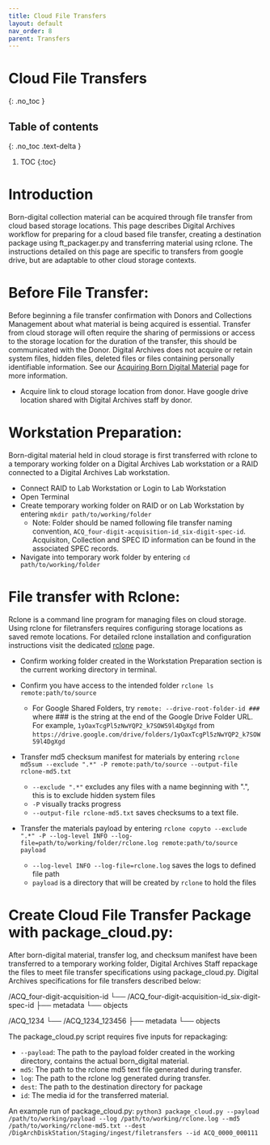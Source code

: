 ```yaml
---
title: Cloud File Transfers
layout: default
nav_order: 8
parent: Transfers
---
```


# Cloud File Transfers
{: .no_toc }

## Table of contents
{: .no_toc .text-delta }

1. TOC
{:toc}

# Introduction
Born-digital collection material can be acquired through file transfer from cloud based storage locations. This page describes Digital Archives workflow for preparing for a cloud based file transfer, creating a destination package using ft_packager.py and transferring material using rclone. The instructions detailed on this page are specific to transfers from google drive, but are adaptable to other cloud storage contexts.  

# Before File Transfer:
Before beginning a file transfer confirmation with Donors and Collections Management about what material is being acquired is essential. Transfer from cloud storage will often require the sharing of permissions or access to the storage location for the duration of the transfer, this should be communicated with the Donor. Digital Archives does not acquire or retain system files, hidden files, deleted files or files containing personally identifiable information. See our [Acquiring Born Digital Material](/sitevisits/acquiring-born-digital.html) page for more information.

* Acquire link to cloud storage location from donor. Have google drive location shared with Digital Archives staff by donor.

# Workstation Preparation: 
Born-digital material held in cloud storage is first transferred with rclone to a temporary working folder on a Digital Archives Lab workstation or a RAID connected to a Digital Archives Lab workstation.

* Connect RAID to Lab Workstation or Login to Lab Workstation
* Open Terminal 
* Create temporary working folder on RAID or on Lab Workstation by entering ```mkdir path/to/working/folder```
    * Note: Folder should be named following file transfer naming convention, ```ACQ_four-digit-acquisition-id_six-digit-spec-id```. Acquisiton, Collection and SPEC ID information can be found in the associated SPEC records.
* Navigate into temporary work folder by entering ```cd path/to/working/folder```


# File transfer with Rclone: 
Rclone is a command line program for managing files on cloud storage. Using rclone for filetransfers requires configuring storage locations as saved remote locations. For detailed rclone installation and configuration instructions visit the dedicated [rclone](https://nypl.github.io/digarch/tools/rclone.html) page.

* Confirm working folder created in the Workstation Preparation section is the current working directory in terminal.

* Confirm you have access to the intended folder
```rclone ls remote:path/to/source```
    * For Google Shared Folders, try ```remote: --drive-root-folder-id ###``` where ### is the string at the end of the Google Drive Folder URL.
For example, `1yOaxTcgPl5zNwYQP2_k7SOW59l4DgXgd` from `https://drive.google.com/drive/folders/1yOaxTcgPl5zNwYQP2_k7SOW59l4DgXgd`

* Transfer md5 checksum manifest for materials by entering
```rclone md5sum --exclude ".*" -P remote:path/to/source --output-file rclone-md5.txt```
    * `--exclude ".*"` excludes any files with a name beginning with ".", this is to exclude hidden system files
    * `-P` visually tracks progress
    * `--output-file rclone-md5.txt` saves checksums to a text file.

* Transfer the materials payload by entering
```rclone copyto --exclude ".*" -P --log-level INFO --log-file=path/to/working/folder/rclone.log remote:path/to/source payload```
    * `--log-level INFO --log-file=rclone.log` saves the logs to defined file path
    * `payload` is a directory that will be created by `rclone` to hold the files

# Create Cloud File Transfer Package with package_cloud.py:
After born-digital material, transfer log, and checksum manifest have been transferred to a temporary working folder, Digital Archives Staff repackage the files to meet file transfer specifications using package_cloud.py. Digital Archives specifications for file transfers described below:

/ACQ_four-digit-acquisition-id
└── /ACQ_four-digit-acquisition-id_six-digit-spec-id
    ├── metadata
    └── objects

/ACQ_1234
└── /ACQ_1234_123456
    ├── metadata
    └── objects

The package_cloud.py script requires five inputs for repackaging:
* ```--payload```: The path to the payload folder created in the working directory, contains the actual born_digital material.
* ```md5```: The path to the rclone md5 text file generated during transfer.
* ```log```: The path to the rclone log generated during transfer.
* ```dest```: The path to the destination directory for package
* ```id```: The media id for the transferred material.

An example run of package_cloud.py:
```python3 package_cloud.py --payload /path/to/working/payload --log /path/to/working/rclone.log --md5 /path/to/working/rclone-md5.txt --dest /DigArchDiskStation/Staging/ingest/filetransfers --id ACQ_0000_000111```
